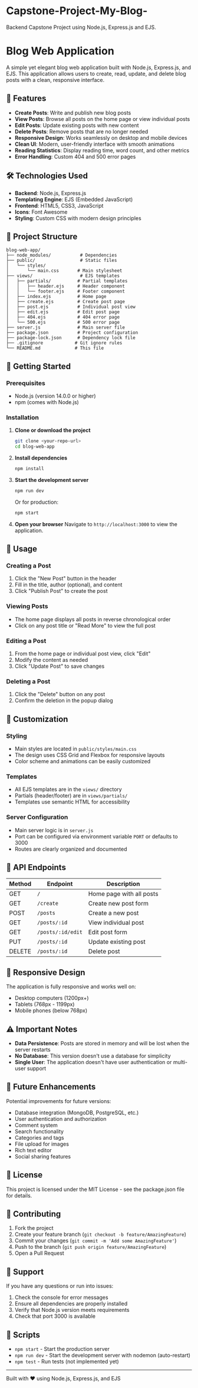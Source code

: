 # Capstone-Project-My-Blog-
Backend Capstone Project using Node.js, Express.js and EJS.
# Blog Web Application

A simple yet elegant blog web application built with Node.js, Express.js, and EJS. This application allows users to create, read, update, and delete blog posts with a clean, responsive interface.

## 🚀 Features

- **Create Posts**: Write and publish new blog posts
- **View Posts**: Browse all posts on the home page or view individual posts
- **Edit Posts**: Update existing posts with new content
- **Delete Posts**: Remove posts that are no longer needed
- **Responsive Design**: Works seamlessly on desktop and mobile devices
- **Clean UI**: Modern, user-friendly interface with smooth animations
- **Reading Statistics**: Display reading time, word count, and other metrics
- **Error Handling**: Custom 404 and 500 error pages

## 🛠️ Technologies Used

- **Backend**: Node.js, Express.js
- **Templating Engine**: EJS (Embedded JavaScript)
- **Frontend**: HTML5, CSS3, JavaScript
- **Icons**: Font Awesome
- **Styling**: Custom CSS with modern design principles

## 📁 Project Structure

```
blog-web-app/
├── node_modules/           # Dependencies
├── public/                 # Static files
│   └── styles/
│       └── main.css       # Main stylesheet
├── views/                  # EJS templates
│   ├── partials/          # Partial templates
│   │   ├── header.ejs     # Header component
│   │   └── footer.ejs     # Footer component
│   ├── index.ejs          # Home page
│   ├── create.ejs         # Create post page
│   ├── post.ejs           # Individual post view
│   ├── edit.ejs           # Edit post page
│   ├── 404.ejs            # 404 error page
│   └── 500.ejs            # 500 error page
├── server.js              # Main server file
├── package.json           # Project configuration
├── package-lock.json      # Dependency lock file
├── .gitignore            # Git ignore rules
└── README.md             # This file
```

## 🚦 Getting Started

### Prerequisites

- Node.js (version 14.0.0 or higher)
- npm (comes with Node.js)

### Installation

1. **Clone or download the project**
   ```bash
   git clone <your-repo-url>
   cd blog-web-app
   ```

2. **Install dependencies**
   ```bash
   npm install
   ```

3. **Start the development server**
   ```bash
   npm run dev
   ```
   
   Or for production:
   ```bash
   npm start
   ```

4. **Open your browser**
   Navigate to `http://localhost:3000` to view the application.

## 📝 Usage

### Creating a Post
1. Click the "New Post" button in the header
2. Fill in the title, author (optional), and content
3. Click "Publish Post" to create the post

### Viewing Posts
- The home page displays all posts in reverse chronological order
- Click on any post title or "Read More" to view the full post

### Editing a Post
1. From the home page or individual post view, click "Edit"
2. Modify the content as needed
3. Click "Update Post" to save changes

### Deleting a Post
1. Click the "Delete" button on any post
2. Confirm the deletion in the popup dialog

## 🎨 Customization

### Styling
- Main styles are located in `public/styles/main.css`
- The design uses CSS Grid and Flexbox for responsive layouts
- Color scheme and animations can be easily customized

### Templates
- All EJS templates are in the `views/` directory
- Partials (header/footer) are in `views/partials/`
- Templates use semantic HTML for accessibility

### Server Configuration
- Main server logic is in `server.js`
- Port can be configured via environment variable `PORT` or defaults to 3000
- Routes are clearly organized and documented

## 🔧 API Endpoints

| Method | Endpoint | Description |
|--------|----------|-------------|
| GET | `/` | Home page with all posts |
| GET | `/create` | Create new post form |
| POST | `/posts` | Create a new post |
| GET | `/posts/:id` | View individual post |
| GET | `/posts/:id/edit` | Edit post form |
| PUT | `/posts/:id` | Update existing post |
| DELETE | `/posts/:id` | Delete post |

## 📱 Responsive Design

The application is fully responsive and works well on:
- Desktop computers (1200px+)
- Tablets (768px - 1199px)
- Mobile phones (below 768px)

## ⚠️ Important Notes

- **Data Persistence**: Posts are stored in memory and will be lost when the server restarts
- **No Database**: This version doesn't use a database for simplicity
- **Single User**: The application doesn't have user authentication or multi-user support

## 🚀 Future Enhancements

Potential improvements for future versions:
- Database integration (MongoDB, PostgreSQL, etc.)
- User authentication and authorization
- Comment system
- Search functionality
- Categories and tags
- File upload for images
- Rich text editor
- Social sharing features

## 📄 License

This project is licensed under the MIT License - see the package.json file for details.

## 🤝 Contributing

1. Fork the project
2. Create your feature branch (`git checkout -b feature/AmazingFeature`)
3. Commit your changes (`git commit -m 'Add some AmazingFeature'`)
4. Push to the branch (`git push origin feature/AmazingFeature`)
5. Open a Pull Request

## 💬 Support

If you have any questions or run into issues:
1. Check the console for error messages
2. Ensure all dependencies are properly installed
3. Verify that Node.js version meets requirements
4. Check that port 3000 is available

## 🎯 Scripts

- `npm start` - Start the production server
- `npm run dev` - Start the development server with nodemon (auto-restart)
- `npm test` - Run tests (not implemented yet)

---

Built with ❤️ using Node.js, Express.js, and EJS
